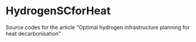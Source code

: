 # HydrogenSCforHeat
Source codes for the article "Optimal hydrogen infrastructure planning for heat decarbonisation"
